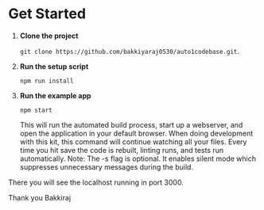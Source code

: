 
# Get Started

1. **Clone the project**

    `git clone https://github.com/bakkiyaraj0530/auto1codebase.git`.

2. **Run the setup script**

    `npm run install`

3. **Run the example app**

    `npm start`

    This will run the automated build process, start up a webserver, and open the application in your default browser. When doing development with this kit, this command will continue watching all your files. Every time you hit save the code is rebuilt, linting runs, and tests run automatically. Note: The -s flag is optional. It enables silent mode which suppresses unnecessary messages during the build.

There you will see the localhost running in port 3000.


Thank you
Bakkiraj    
